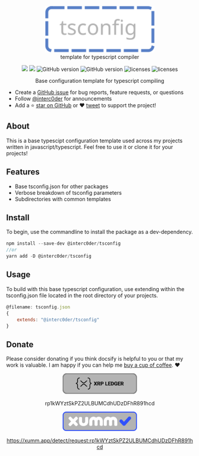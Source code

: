 <!-- Project Logo -->
<p align="center" style="text-align: center; margin:0px">
    <a href="">
        <img src='docs/_media/banner-nuetral.svg' style="height: 125px"> 
    </a>
</p>

<!-- Project Title -->
<p align="center" style="text-align: center; margin:0px">template for typescript compiler</p>

<!-- Project Shields -->
<p align="center" style="text-align: center;">
    <a style="text-decoration:none" href="https://img.shields.io/npm/v/docsify-themeable.svg?style=flat-square">
        <img src="https://img.shields.io/npm/v/docsify-themeable.svg?style=flat-square">
    </a>
    <a style="text-decoration:none" href="https://img.shields.io/github/workflow/status/jhildenbiddle/docsify-themeable/Build/master?label=checks&style=flat-square">
        <img src="https://img.shields.io/github/workflow/status/jhildenbiddle/docsify-themeable/Build/master?label=checks&style=flat-square">
    </a>
    <a style="text-decoration:none" href="https://img.shields.io/codacy/grade/39220ba530f24dfc9443b47f2efea5c9?style=flat-square">
        <img src="https://img.shields.io/codacy/grade/39220ba530f24dfc9443b47f2efea5c9?style=flat-square" alt="GitHub version" height="20">
    </a>
    <a style="text-decoration:none" href="https://img.shields.io/visual-studio-marketplace/v/gateway-wallet?style=flat-square">
        <img src="https://img.shields.io/visual-studio-marketplace/v/gateway-wallet?style=flat-square" alt="GitHub version" height="20">
    </a>
    <a style="text-decoration:none" href="https://img.shields.io/badge/License-MIT-yellow.svg?style=flat-square">
        <img src="https://img.shields.io/badge/License-MIT-yellow.svg?style=flat-square" alt="licenses" height="20">
    </a>
    <a style="text-decoration:none" href="https://img.shields.io/twitter/url?style=social&url=https%3A%2F%2Ftwitter.com%2Finterc0der">
        <img src="https://img.shields.io/twitter/url?style=social&url=https%3A%2F%2Ftwitter.com%2Finterc0der" alt="licenses" height="20">
    </a>
</p>

<p align="center" style="text-align:center; margin:0px">
Base configuration template for typescript compiling
</p>

- Create a [GitHub issue](https://github.com/interc0der/tsconfig/issues) for bug reports, feature requests, or questions
- Follow [@interc0der](https://twitter.com/interc0der) for announcements
- Add a ⭐️ [star on GitHub](https://github.com/interc0der/tsconfig) or ❤️ [tweet](https://twitter.com/intent/tweet?url=https://twitter.com/interc0der) to support the project!

## About

This is a base typescipt configuration template used across my projects written in javascript/typescript. Feel free to use it or clone it for your projects!

## Features

- Base tsconfig.json for other packages
- Verbose breakdown of tsconfig parameters
- Subdirectories with common templates

## Install

To begin, use the commandline to install the package as a dev-dependency.

```js
npm install --save-dev @interc0der/tsconfig
//or
yarn add -D @interc0der/tsconfig
```

## Usage

To build with this base typescript configuration, use extending within the tsconfig.json file located in the root directory of your projects.

```js
@filename: tsconfig.json
{
    extends: "@interc0der/tsconfig"
}
```

## Donate

Please consider donating if you think docsify is helpful to you or that my work is valuable. I am happy if you can help me [buy a cup of coffee](). :heart:

<div align="center">
    <a href="https://bithomp.com/explorer/rp1kWYztSkPZ2ULBUMCdhUDzDFhR891hcd">
        <img src='https://github.com/interc0der/tsconfig/blob/main/docs/_media/xrpl-github-button.svg' style="width: 200px" width="200"> 
    </a>

rp1kWYztSkPZ2ULBUMCdhUDzDFhR891hcd

<div>

<div align="center">
    <a href="https://xumm.app/detect/request:rp1kWYztSkPZ2ULBUMCdhUDzDFhR891hcd">
        <img src='https://github.com/interc0der/tsconfig/blob/main/docs/_media/xumm-github-button.svg' style="width: 200px" width="200"> 
    </a>

https://xumm.app/detect/request:rp1kWYztSkPZ2ULBUMCdhUDzDFhR891hcd

<div>
